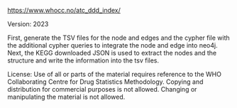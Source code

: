 https://www.whocc.no/atc_ddd_index/

Version: 2023

First, generate the TSV files for the node and edges and the cypher file with the additional cypher queries to integrate the node and edge into neo4j.
Next, the KEGG downloaded JSON is used to extract the nodes and the structure and write the information into the tsv files.


License: Use of all or parts of the material requires reference to the WHO Collaborating Centre for Drug Statistics Methodology. Copying and distribution for commercial purposes is not allowed. Changing or manipulating the material is not allowed.